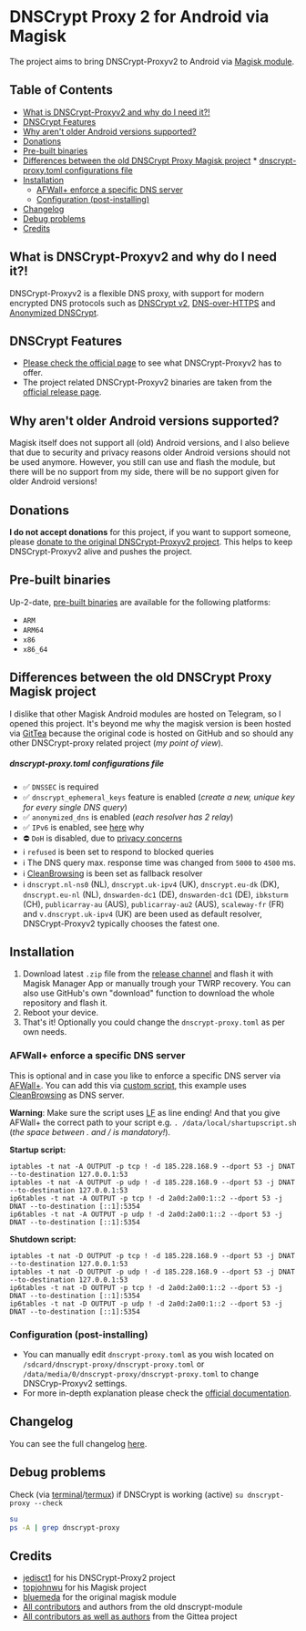 # DNSCrypt Proxy 2 for Android via Magisk
The project aims to bring DNSCrypt-Proxyv2 to Android via [Magisk module](https://www.xda-developers.com/how-to-install-magisk/).

## Table of Contents
 * [What is DNSCrypt-Proxyv2 and why do I need it?!](#what-is-dnscrypt-proxyv2-and-why-do-i-need-it--)
 * [DNSCrypt Features](#dnscrypt-features)
 * [Why aren't older Android versions supported?](#why-aren-t-older-android-versions-supported-)
 * [Donations](#donations)
 * [Pre-built binaries](#pre-built-binaries)
 * [Differences between the old DNSCrypt Proxy Magisk project](#differences-between-the-old-dnscrypt-proxy-magisk-project)
       * [dnscrypt-proxy.toml configurations file](#dnscrypt-proxytoml-configurations-file)
 * [Installation](#installation)
   + [AFWall+ enforce a specific DNS server](#afwall+-enforce-a-specific-dns-server)
   + [Configuration (post-installing)](#configuration--post-installing-)
 * [Changelog](#changelog)
 * [Debug problems](#debug-problems)
 * [Credits](#credits)


## What is DNSCrypt-Proxyv2 and why do I need it?!
DNSCrypt-Proxyv2 is a flexible DNS proxy, with support for modern encrypted DNS protocols such as [DNSCrypt v2](https://dnscrypt.info/protocol), [DNS-over-HTTPS](https://www.rfc-editor.org/rfc/rfc8484.txt) and [Anonymized DNSCrypt](https://github.com/DNSCrypt/dnscrypt-protocol/blob/master/ANONYMIZED-DNSCRYPT.txt).


## DNSCrypt Features
- [Please check the official page](https://github.com/DNSCrypt/dnscrypt-proxy#features) to see what DNSCrypt-Proxyv2 has to offer.
- The project related DNSCrypt-Proxyv2 binaries are taken from the [official release page](https://github.com/jedisct1/dnscrypt-proxy/releases).


## Why aren't older Android versions supported?
Magisk itself does not support all (old) Android versions, and I also believe that due to security and privacy reasons older Android versions should not be used anymore. However, you still can use and flash the module, but there will be no support from my side, there will be no support given for older Android versions!


## Donations
**I do not accept donations** for this project, if you want to support someone, please [donate to the original DNSCrypt-Proxyv2 project](https://github.com/DNSCrypt/dnscrypt-proxy). This helps to keep DNSCrypt-Proxyv2 alive and pushes the project.


## Pre-built binaries
Up-2-date, [pre-built binaries](https://github.com/CHEF-KOCH/dnscrypt-proxy-android/tree/master/binary) are available for the following platforms:
- `ARM`
- `ARM64`
- `x86`
- `x86_64`


## Differences between the old DNSCrypt Proxy Magisk project
I dislike that other Magisk Android modules are hosted on Telegram, so I opened this project. It's beyond me why the magisk version is been hosted via [GitTea](https://git.nixnet.xyz/quindecim/dnscrypt-proxy-android) because the original code is hosted on GitHub and so should any other DNSCrypt-proxy related project (_my point of view_).


##### dnscrypt-proxy.toml configurations file
- ✅ `DNSSEC` is required
- ✅ `dnscrypt_ephemeral_keys` feature is enabled (_create a new, unique key for every single DNS query_)
- ✅ `anonymized_dns` is enabled (_each resolver has 2 relay_)
- ✅ `IPv6` is enabled, see [here](https://www.ripe.net/publications/news/about-ripe-ncc-and-ripe/the-ripe-ncc-has-run-out-of-ipv4-addresses) why
- ⛔️ `DoH` is disabled, due to [privacy concerns](https://github.com/CHEF-KOCH/FFCK/issues/7)
- ℹ️ `refused` is been set to respond to blocked queries
- ℹ️ The DNS query max. response time was changed from `5000` to `4500` ms.
- ℹ️ [CleanBrowsing](https://cleanbrowsing.org/) is been set as fallback resolver 
- ℹ️ `dnscrypt.nl-ns0` (NL), `dnscrypt.uk-ipv4` (UK), `dnscrypt.eu-dk` (DK), `dnscrypt.eu-nl` (NL), `dnswarden-dc1` (DE), `dnswarden-dc1` (DE), `ibksturm` (CH), `publicarray-au` (AUS), `publicarray-au2` (AUS), `scaleway-fr` (FR) and `v.dnscrypt.uk-ipv4` (UK) are been used as default resolver, DNSCrypt-Proxyv2 typically chooses the fatest one.


## Installation
1. Download latest `.zip` file from  the [release channel](https://github.com/CHEF-KOCH/dnscrypt-proxy-android/releases) and flash it with Magisk Manager App or manually trough your TWRP recovery. You can also use GitHub's own "download" function to download the whole repository and flash it.
2. Reboot your device.
3. That's it! Optionally you could change the `dnscrypt-proxy.toml` as per own needs.


### AFWall+ enforce a specific DNS server
This is optional and in case you like to enforce a specific DNS server via [AFWall+](https://github.com/ukanth/afwall). You can add this via [custom script](https://github.com/ukanth/afwall/wiki/CustomScripts), this example uses [CleanBrowsing](https://en.wikipedia.org/wiki/CleanBrowsing) as DNS server.

**Warning**:
Make sure the script uses [LF](https://stackoverflow.com/questions/1552749/difference-between-cr-lf-lf-and-cr-line-break-types) as line ending! And that you give AFWall+ the correct path to your script e.g. `. /data/local/shartupscript.sh` (_the space between . and / is mandatory!_).

**Startup script:**
```
iptables -t nat -A OUTPUT -p tcp ! -d 185.228.168.9 --dport 53 -j DNAT --to-destination 127.0.0.1:53
iptables -t nat -A OUTPUT -p udp ! -d 185.228.168.9 --dport 53 -j DNAT --to-destination 127.0.0.1:53
ip6tables -t nat -A OUTPUT -p tcp ! -d 2a0d:2a00:1::2 --dport 53 -j DNAT --to-destination [::1]:5354
ip6tables -t nat -A OUTPUT -p udp ! -d 2a0d:2a00:1::2 --dport 53 -j DNAT --to-destination [::1]:5354
```
   
**Shutdown script:**
```
iptables -t nat -D OUTPUT -p tcp ! -d 185.228.168.9 --dport 53 -j DNAT --to-destination 127.0.0.1:53
iptables -t nat -D OUTPUT -p udp ! -d 185.228.168.9 --dport 53 -j DNAT --to-destination 127.0.0.1:53
ip6tables -t nat -D OUTPUT -p tcp ! -d 2a0d:2a00:1::2 --dport 53 -j DNAT --to-destination [::1]:5354
ip6tables -t nat -D OUTPUT -p udp ! -d 2a0d:2a00:1::2 --dport 53 -j DNAT --to-destination [::1]:5354
```

### Configuration (post-installing)

- You can manually edit `dnscrypt-proxy.toml` as you wish located on `/sdcard/dnscrypt-proxy/dnscrypt-proxy.toml` or `/data/media/0/dnscrypt-proxy/dnscrypt-proxy.toml` to change DNSCryp-Proxyv2 settings.
- For more in-depth explanation please check the [official documentation](https://github.com/jedisct1/dnscrypt-proxy/wiki/Configuration).


## Changelog

You can see the full changelog [here](changelog.md).


## Debug problems

Check (via [terminal](https://www.techrepublic.com/article/how-to-get-a-linux-terminal-on-android/)/[termux](https://f-droid.org/en/packages/com.termux/)) if DNSCrypt is working (active) `su dnscrypt-proxy --check`

```bash
su
ps -A | grep dnscrypt-proxy
```


## Credits
- [jedisct1](https://github.com/jedisct1/dnscrypt-proxy) for his DNSCrypt-Proxy2 project
- [topjohnwu](https://github.com/topjohnwu) for his Magisk project
- [bluemeda](https://github.com/bluemeda) for the original magisk module
- [All contributors](https://github.com/Magisk-Modules-Repo/dnscrypt-proxy/graphs/contributors) and authors from the old dnscrypt-module
- [All contributors as well as authors](https://git.nixnet.xyz/quindecim/dnscrypt-proxy-android) from the Gittea project
